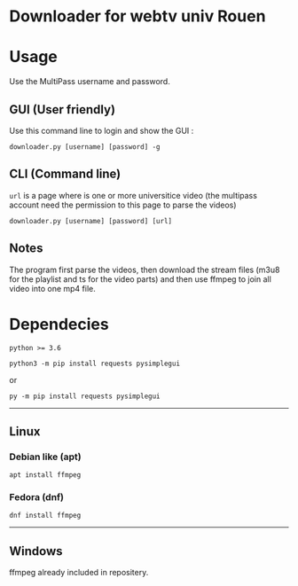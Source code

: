 # Downloader for webtv univ Rouen

# Usage

Use the MultiPass username and password.

## GUI (User friendly)

Use this command line to login and show the GUI :

`downloader.py [username] [password] -g`

## CLI (Command line)

`url` is a page where is one or more universitice video (the multipass account need the permission to this page to parse the videos)

`downloader.py [username] [password] [url]`

## Notes

The program first parse the videos, then download the stream files (m3u8 for the playlist and ts for the video parts) and then use ffmpeg to join all video into one mp4 file.


# Dependecies


`python >= 3.6`

`python3 -m pip install requests pysimplegui`

or

`py -m pip install requests pysimplegui`

---

## Linux

### Debian like (apt)

`apt install ffmpeg`

### Fedora (dnf)

`dnf install ffmpeg`

---

## Windows

ffmpeg already included in repositery.
